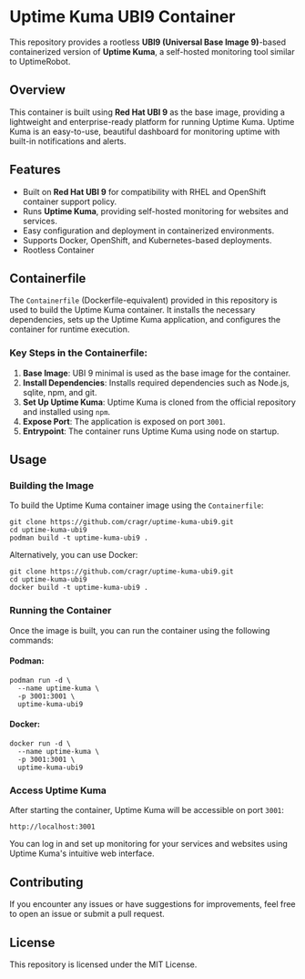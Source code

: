 Uptime Kuma UBI9 Container
==========================

This repository provides a rootless **UBI9 (Universal Base Image 9)**-based containerized version of **Uptime Kuma**, a self-hosted monitoring tool similar to UptimeRobot.

Overview
--------

This container is built using **Red Hat UBI 9** as the base image, providing a lightweight and enterprise-ready platform for running Uptime Kuma. Uptime Kuma is an easy-to-use, beautiful dashboard for monitoring uptime with built-in notifications and alerts.

Features
--------

-   Built on **Red Hat UBI 9** for compatibility with RHEL and OpenShift container support policy.
-   Runs **Uptime Kuma**, providing self-hosted monitoring for websites and services.
-   Easy configuration and deployment in containerized environments.
-   Supports Docker, OpenShift, and Kubernetes-based deployments.
-   Rootless Container

Containerfile
-------------

The `Containerfile` (Dockerfile-equivalent) provided in this repository is used to build the Uptime Kuma container. It installs the necessary dependencies, sets up the Uptime Kuma application, and configures the container for runtime execution.

### Key Steps in the Containerfile:

1.  **Base Image**: UBI 9 minimal is used as the base image for the container.
2.  **Install Dependencies**: Installs required dependencies such as Node.js, sqlite, npm, and git.
4.  **Set Up Uptime Kuma**: Uptime Kuma is cloned from the official repository and installed using `npm`.
5.  **Expose Port**: The application is exposed on port `3001`.
6.  **Entrypoint**: The container runs Uptime Kuma using node on startup.

Usage
-----

### Building the Image

To build the Uptime Kuma container image using the `Containerfile`:

```
git clone https://github.com/cragr/uptime-kuma-ubi9.git
cd uptime-kuma-ubi9
podman build -t uptime-kuma-ubi9 .
```

Alternatively, you can use Docker:

```
git clone https://github.com/cragr/uptime-kuma-ubi9.git
cd uptime-kuma-ubi9
docker build -t uptime-kuma-ubi9 .
```

### Running the Container

Once the image is built, you can run the container using the following commands:

#### Podman:

```
podman run -d \
  --name uptime-kuma \
  -p 3001:3001 \
  uptime-kuma-ubi9
```

#### Docker:

```
docker run -d \
  --name uptime-kuma \
  -p 3001:3001 \
  uptime-kuma-ubi9
```

### Access Uptime Kuma

After starting the container, Uptime Kuma will be accessible on port `3001`:

```
http://localhost:3001
```

You can log in and set up monitoring for your services and websites using Uptime Kuma's intuitive web interface.


Contributing
------------

If you encounter any issues or have suggestions for improvements, feel free to open an issue or submit a pull request.

License
-------

This repository is licensed under the MIT License.
